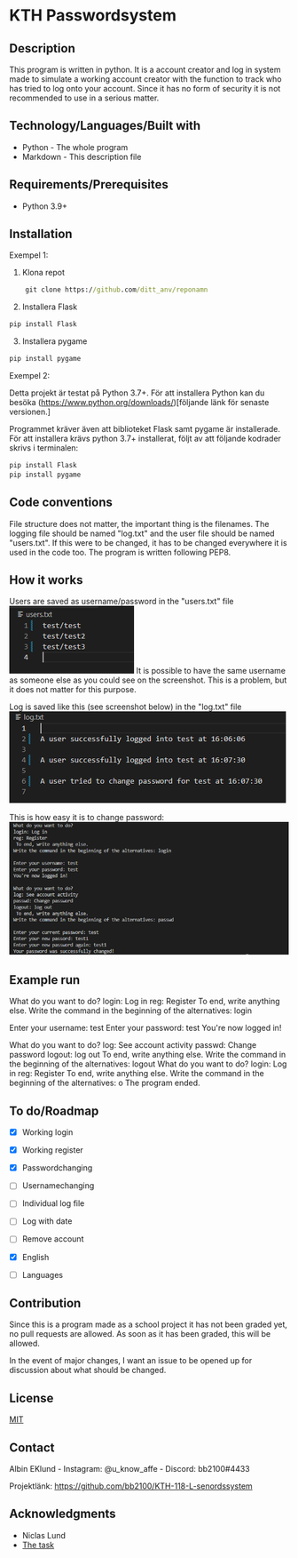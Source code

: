 # KTH Passwordsystem

## Description

This program is written in python. It is a account creator and log in system made to simulate a working account creator with the function to track who has tried to log onto your account. Since it has no form of security it is not recommended to use in a serious matter.

## Technology/Languages/Built with

- Python - The whole program
- Markdown - This description file

## Requirements/Prerequisites 

- Python 3.9+

## Installation

Exempel 1: 

1. Klona repot
```cmd
    git clone https://github.com/ditt_anv/reponamn
```
2. Installera Flask
```cmd
pip install Flask
```
3. Installera pygame
```cmd
pip install pygame
```

Exempel 2:

Detta projekt är testat på Python 3.7+. För att installera Python kan du besöka (https://www.python.org/downloads/)[följande länk för senaste versionen.]

Programmet kräver även att biblioteket Flask samt pygame är installerade. För att installera krävs python 3.7+ installerat, följt av att följande kodrader skrivs i terminalen: 

```cmd
pip install Flask
pip install pygame
```

## Code conventions

File structure does not matter, the important thing is the filenames. The logging file should be named "log.txt" and the user file should be named "users.txt". If this were to be changed, it has to be changed everywhere it is used in the code too. The program is written following PEP8.

## How it works

Users are saved as username/password in the "users.txt" file
![](Screenshots/users.png)
It is possible to have the same username as someone else as you could see on the screenshot. This is a problem, but it does not matter for this purpose.

Log is saved like this (see screenshot below) in the "log.txt" file
![](Screenshots/log.png)

This is how easy it is to change password:
![](Screenshots/Passwordchanging.png)

## Example run
What do you want to do?
login: Log in
reg: Register
 To end, write anything else.
Write the command in the beginning of the alternatives: login

Enter your username: test
Enter your password: test
You're now logged in!

What do you want to do?
log: See account activity
passwd: Change password
logout: log out
 To end, write anything else.
Write the command in the beginning of the alternatives: logout
What do you want to do?
login: Log in
reg: Register
 To end, write anything else.
Write the command in the beginning of the alternatives: o
The program ended.

## To do/Roadmap

- [x] Working login
- [x] Working register
- [x] Passwordchanging
- [ ] Usernamechanging
- [ ] Individual log file
- [ ] Log with date
- [ ] Remove account
- [x] English
- [ ] Languages


## Contribution

Since this is a program made as a school project it has not been graded yet, no pull requests are allowed. As soon as it has been graded, this will be allowed.

In the event of major changes, I want an issue to be opened up for discussion about what should be changed.

## License

[MIT](https://choosealicense.com/licenses/mit/)

## Contact

Albin EKlund - Instagram: @u_know_affe - Discord: bb2100#4433

Projektlänk: https://github.com/bb2100/KTH-118-L-senordssystem

## Acknowledgments

- Niclas Lund
- [The task](https://www.csc.kth.se/utbildning/kth/kurser/DD1310/prgs14/P/118.pdf)
